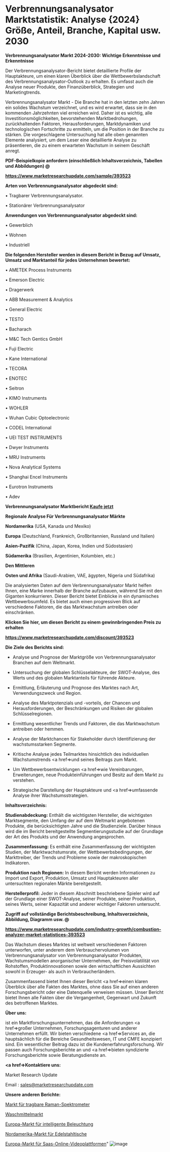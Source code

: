# Verbrennungsanalysator Marktstatistik: Analyse {2024} Größe, Anteil, Branche, Kapital usw. 2030

<strong>Verbrennungsanalysator Markt 2024-2030: Wichtige Erkenntnisse und Erkenntnisse</strong>

Der Verbrennungsanalysator-Bericht bietet detaillierte Profile der Hauptakteure, um einen klaren Überblick über die Wettbewerbslandschaft des Verbrennungsanalysator-Outlook zu erhalten. Es umfasst auch die Analyse neuer Produkte, den Finanzüberblick, Strategien und Marketingtrends.

Verbrennungsanalysator Markt - Die Branche hat in den letzten zehn Jahren ein solides Wachstum verzeichnet, und es wird erwartet, dass sie in den kommenden Jahrzehnten viel erreichen wird. Daher ist es wichtig, alle Investitionsmöglichkeiten, bevorstehenden Marktbedrohungen, zurückhaltenden Faktoren, Herausforderungen, Marktdynamiken und technologischen Fortschritte zu ermitteln, um die Position in der Branche zu stärken. Die vorgeschlagene Untersuchung hat alle oben genannten Elemente analysiert, um dem Leser eine detaillierte Analyse zu präsentieren, die zu einem erwarteten Wachstum in seinem Geschäft anregt.



<strong><b>PDF-Beispielkopie anfordern (einschließlich Inhaltsverzeichnis, Tabellen und Abbildungen) @ </b></strong>

<strong><a href=https://www.marketresearchupdate.com/sample/393523>

<strong>https://www.marketresearchupdate.com/sample/393523</u></a></strong></strong>



<strong>Arten von Verbrennungsanalysator abgedeckt sind:</strong>

• Tragbarer Verbrennungsanalysator.

• Stationärer Verbrennungsanalysator



<strong>Anwendungen von Verbrennungsanalysator abgedeckt sind:</strong>

• Gewerblich

• Wohnen

• Industriell



<strong>Die folgenden Hersteller werden in diesem Bericht in Bezug auf Umsatz, Umsatz und Marktanteil für jedes Unternehmen bewertet:</strong>

• AMETEK Process Instruments

• Emerson Electric

• Dragerwerk

• ABB Measurement & Analytics

• General Electric

• TESTO

• Bacharach

• M&C Tech Gentics GmbH

• Fuji Electric

• Kane International

• TECORA

• ENOTEC

• Seitron

• KIMO Instruments

• WOHLER

• Wuhan Cubic Optoelectronic

• CODEL International

• UEI TEST INSTRUMENTS

• Dwyer Instruments

• MRU Instruments

• Nova Analytical Systems

• Shanghai Encel Instruments

• Eurotron Instruments

• Adev



<strong>Verbrennungsanalysator Marktbericht <a href=https://www.marketresearchupdate.com/buynow/393523>Kaufe jetzt</a></strong>



<strong>Regionale Analyse Für Verbrennungsanalysator Märkte</strong>



<strong>Nordamerika</strong> (USA, Kanada und Mexiko)



<strong>Europa</strong> (Deutschland, Frankreich, Großbritannien, Russland und Italien)



<strong>Asien-Pazifik</strong> (China, Japan, Korea, Indien und Südostasien)



<strong>Südamerika</strong> (Brasilien, Argentinien, Kolumbien, etc.)



<strong>Den Mittleren</strong> 

<strong>Osten und Afrika</strong> (Saudi-Arabien, VAE, ägypten, Nigeria und Südafrika)

Die analysierten Daten auf dem Verbrennungsanalysator Markt helfen Ihnen, eine Marke innerhalb der Branche aufzubauen, während Sie mit den Giganten konkurrieren. Dieser Bericht bietet Einblicke in ein dynamisches Wettbewerbsumfeld. Es bietet auch einen progressiven Blick auf verschiedene Faktoren, die das Marktwachstum antreiben oder einschränken.



<strong>Klicken Sie hier, um diesen Bericht zu einem gewinnbringenden Preis zu erhalten
</strong>

<strong><a href=https://www.marketresearchupdate.com/discount/393523>https://www.marketresearchupdate.com/discount/393523</b></u></strong></a>



<strong>Die Ziele des Berichts sind:</strong>

- Analyse und Prognose der Marktgröße von Verbrennungsanalysator Branchen auf dem Weltmarkt.

- Untersuchung der globalen Schlüsselakteure, der SWOT-Analyse, des Werts und des globalen Marktanteils für führende Akteure.

- Ermittlung, Erläuterung und Prognose des Marktes nach Art, Verwendungszweck und Region.

- Analyse des Marktpotenzials und -vorteils, der Chancen und Herausforderungen, der Beschränkungen und Risiken der globalen Schlüsselregionen.

- Ermittlung wesentlicher Trends und Faktoren, die das Marktwachstum antreiben oder hemmen.

- Analyse der Marktchancen für Stakeholder durch Identifizierung der wachstumsstarken Segmente.

- Kritische Analyse jedes Teilmarktes hinsichtlich des individuellen Wachstumstrends <a href=>und</a> seines Beitrags zum Markt.

- Um Wettbewerbsentwicklungen <a href=>wie</a> Vereinbarungen, Erweiterungen, neue Produkteinführungen und Besitz auf dem Markt zu verstehen.

- Strategische Darstellung der Hauptakteure und <a href=>umfas</a>sende Analyse ihrer Wachstumsstrategien.



<strong>Inhaltsverzeichnis:</strong>



<strong>Studienabdeckung:</strong> Enthält die wichtigsten Hersteller, die wichtigsten Marktsegmente, den Umfang der auf dem Weltmarkt angebotenen Produkte, die berücksichtigten Jahre und die Studienziele. Darüber hinaus wird die im Bericht bereitgestellte Segmentierungsstudie auf der Grundlage der Art des Produkts und der Anwendung angesprochen.



<strong>Zusammenfassung:</strong> Es enthält eine Zusammenfassung der wichtigsten Studien, der Marktwachstumsrate, der Wettbewerbsbedingungen, der Markttreiber, der Trends und Probleme sowie der makroskopischen Indikatoren.



<strong>Produktion nach Regionen:</strong> In diesem Bericht werden Informationen zu Import und Export, Produktion, Umsatz und Hauptakteuren aller untersuchten regionalen Märkte bereitgestellt.



<strong>Herstellerprofil:</strong> Jeder in diesem Abschnitt beschriebene Spieler wird auf der Grundlage einer SWOT-Analyse, seiner Produkte, seiner Produktion, seines Werts, seiner Kapazität und anderer wichtiger Faktoren untersucht.



<strong><b>Zugriff auf vollständige Berichtsbeschreibung, Inhaltsverzeichnis, Abbildung, Diagramm usw. @ </b></strong>

<strong><a href=https://www.marketresearchupdate.com/industry-growth/combustion-analyzer-market-statistices-393523>https://www.marketresearchupdate.com/industry-growth/combustion-analyzer-market-statistices-393523</a></strong>

Das Wachstum dieses Marktes ist weltweit verschiedenen Faktoren unterworfen, unter anderem dem Verbrauchervolumen von Verbrennungsanalysator von Verbrennungsanalysator Produkten, Wachstumsmodellen anorganischer Unternehmen, der Preisvolatilität von Rohstoffen, Produktinnovationen sowie den wirtschaftlichen Aussichten sowohl in Erzeuger- als auch in Verbraucherländern.

Zusammenfassend bietet Ihnen dieser Bericht <a href=>einen</a> klaren Überblick über alle Fakten des Marktes, ohne dass Sie auf einen anderen Forschungsbericht oder eine Datenquelle verweisen müssen. Unser Bericht bietet Ihnen alle Fakten über die Vergangenheit, Gegenwart und Zukunft des betroffenen Marktes.



<strong>Über uns:</strong>

 ist ein Marktforschungsunternehmen, das die Anforderungen <a href=>großer</a> Unternehmen, Forschungsagenturen und anderer Unternehmen erfüllt. Wir bieten verschiedene <a href=>Services</a> an, die hauptsächlich für die Bereiche Gesundheitswesen, IT und CMFE konzipiert sind. Ein wesentlicher Beitrag dazu ist die Kundenerfahrungsforschung. Wir passen auch Forschungsberichte an und <a href=>bieten</a> syndizierte Forschungsberichte sowie Beratungsdienste an.



<strong><a href=>Kontaktiere uns:</a></strong>

Market Research Update

Email : sales@marketresearchupdate.com



<strong>Unsere anderen Berichte:</strong>

<a href=https://www.linkedin.com/pulse/handheld-raman-spectrometer-market-expects-see-significant>Markt für tragbare Raman-Spektrometer</a>

<a href=https://www.linkedin.com/pulse/detergent-market-research-report-reveals-explosive-growth>Waschmittelmarkt</a>

<a href=https://www.linkedin.com/pulse/europe-smart-lighting-market-size-share-trends-growth>Europa-Markt für intelligente Beleuchtung</a>

<a href=https://www.linkedin.com/pulse/north-america-stainless-steel-tables-market>Nordamerika-Markt für Edelstahltische</a>

<a href=https://www.linkedin.com/pulse/europe-saas-online-video-platforms-market-size>Europa-Markt für Saas-Online-Videoplattformen</a>"
![image](https://github.com/meghapanth/markettrends/assets/163847665/b7dcc074-a21e-42dc-8f1e-9b7905779da7)
